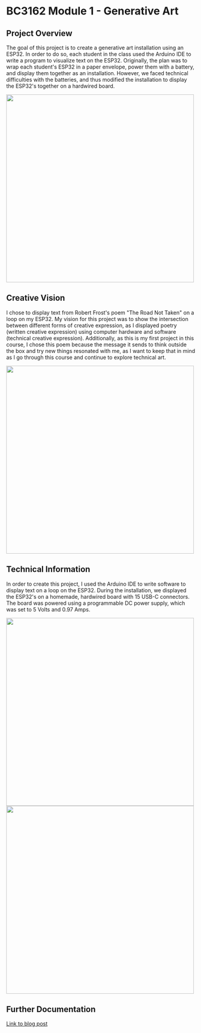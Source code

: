 # BC3162 Module 1 - Generative Art
## Project Overview
The goal of this project is to create a generative art installation using an ESP32. In order to do so, each student in the class used the Arduino IDE to write a program to visualize text on the ESP32. Originally, the plan was to wrap each student's ESP32 in a paper envelope, power them with a battery, and display them together as an installation. However, we faced technical difficulties with the batteries, and thus modified the installation to display the ESP32's together on a hardwired board. 

<img src="https://user-images.githubusercontent.com/80801327/223570009-51a967d6-2bf0-456e-9864-018f28c52d6e.jpg" height=500>

## Creative Vision
I chose to display text from Robert Frost's poem "The Road Not Taken" on a loop on my ESP32. My vision for this project was to show the intersection between different forms of creative expression, as I displayed poetry (written creative expression) using computer hardware and software (technical creative expression). Additionally, as this is my first project in this course, I chose this poem because the message it sends to think outside the box and try new things resonated with me, as I want to keep that in mind as I go through this course and continue to explore technical art. 

<img src="https://user-images.githubusercontent.com/80801327/223569867-05df0040-71da-4a85-b10f-7c5db0863b80.jpg" height=500>

## Technical Information

In order to create this project, I used the Arduino IDE to write software to display text on a loop on the ESP32. During the installation, we displayed the ESP32's on a homemade, hardwired board with 15 USB-C connectors. The board was powered using a programmable DC power supply, which was set to 5 Volts and 0.97 Amps. 

<img src="https://user-images.githubusercontent.com/80801327/223569919-1208f6ed-911d-4595-b721-d6dc7bc03c2b.jpg" width=500>
<img src="https://user-images.githubusercontent.com/80801327/223569927-dfcc0341-b82a-402f-9965-c6be534964fb.jpg" width=500>

## Further Documentation
[Link to blog post](https://medium.com/@iw2230/module-1-generative-art-13555df514c5)
